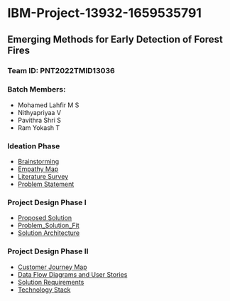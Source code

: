 # IBM-Project-13932-1659535791
## Emerging Methods for Early Detection of Forest Fires

### Team ID: PNT2022TMID13036

### Batch Members:
*  Mohamed Lahfir M S
*  Nithyapriyaa V
*  Pavithra Shri S
*  Ram Yokash T

### Ideation Phase
*  [Brainstorming](https://github.com/IBM-EPBL/IBM-Project-13932-1659535791/blob/main/PROJECT%20DESIGN%20AND%20PLANNING/IDEATION%20PHASE/Brainstorming%20and%20Idea%20Prioritization.pdf)
*  [Empathy Map](https://github.com/IBM-EPBL/IBM-Project-13932-1659535791/blob/main/PROJECT%20DESIGN%20AND%20PLANNING/IDEATION%20PHASE/Empathy%20Map.pdf)
*  [Literature Survey](https://github.com/IBM-EPBL/IBM-Project-13932-1659535791/blob/main/PROJECT%20DESIGN%20AND%20PLANNING/IDEATION%20PHASE/Literature%20Survey.pdf)
*  [Problem Statement](https://github.com/IBM-EPBL/IBM-Project-13932-1659535791/blob/main/PROJECT%20DESIGN%20AND%20PLANNING/IDEATION%20PHASE/PROBLEM_STATEMENT.pdf)

### Project Design Phase I
*  [Proposed Solution](https://github.com/IBM-EPBL/IBM-Project-13932-1659535791/blob/main/PROJECT%20DESIGN%20AND%20PLANNING/PROJECT%20DESIGN%20PHASE%20I/Proposed%20Solution.pdf)
*  [Problem_Solution_Fit](https://github.com/IBM-EPBL/IBM-Project-13932-1659535791/blob/main/PROJECT%20DESIGN%20AND%20PLANNING/PROJECT%20DESIGN%20PHASE%20I/Problem_Solution_Fit.pdf)
*  [Solution Architecture](https://github.com/IBM-EPBL/IBM-Project-13932-1659535791/blob/main/PROJECT%20DESIGN%20AND%20PLANNING/PROJECT%20DESIGN%20PHASE%20I/Solution%20Architecture.png)

### Project Design Phase II
*  [Customer Journey Map](https://github.com/IBM-EPBL/IBM-Project-13932-1659535791/blob/main/PROJECT%20DESIGN%20AND%20PLANNING/PROJECT%20DESIGN%20PHASE%20II/Customer%20Journey%20map.pdf)
*  [Data Flow Diagrams and User Stories](https://github.com/IBM-EPBL/IBM-Project-13932-1659535791/blob/main/PROJECT%20DESIGN%20AND%20PLANNING/PROJECT%20DESIGN%20PHASE%20II/Data%20Flow%20Diagrams%20and%20User%20Stories.pdf)
*  [Solution Requirements](https://github.com/IBM-EPBL/IBM-Project-13932-1659535791/blob/main/PROJECT%20DESIGN%20AND%20PLANNING/PROJECT%20DESIGN%20PHASE%20II/Solution%20Requirements.pdf)
*  [Technology Stack](https://github.com/IBM-EPBL/IBM-Project-13932-1659535791/blob/main/PROJECT%20DESIGN%20AND%20PLANNING/PROJECT%20DESIGN%20PHASE%20II/Technology%20Stack.pdf)


